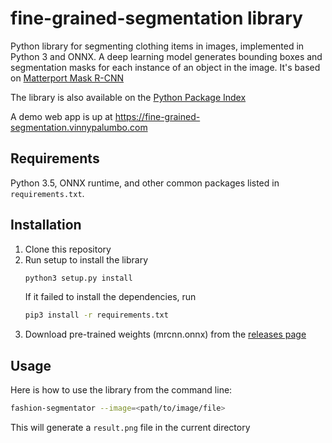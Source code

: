 # fine-grained-segmentation library

Python library for segmenting clothing items in images, implemented in Python 3 and ONNX. A deep learning model generates bounding boxes and segmentation masks for each instance of an object in the image. It's based on [Matterport Mask R-CNN](https://github.com/matterport/Mask_RCNN)

The library is also available on the [Python Package Index](https://pypi.org/project/fine-grained-segmentation/)

A demo web app is up at https://fine-grained-segmentation.vinnypalumbo.com

## Requirements

Python 3.5, ONNX runtime, and other common packages listed in `requirements.txt`.

## Installation

1. Clone this repository
2. Run setup to install the library
   ```bash
   python3 setup.py install
   ```
   If it failed to install the dependencies, run
   ```bash
   pip3 install -r requirements.txt
   ```
3. Download pre-trained weights (mrcnn.onnx) from the [releases page](https://github.com/vinny-palumbo/fine_grained_segmentation/releases)

## Usage

Here is how to use the library from the command line:
```bash
fashion-segmentator --image=<path/to/image/file>
```
This will generate a ```result.png``` file in the current directory
